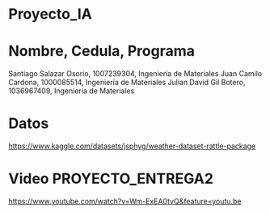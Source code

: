 # Proyecto_IA

# Nombre, Cedula, Programa

Santiago Salazar Osorio, 1007239304, Ingeniería de Materiales
Juan Camilo Cardona, 1000085514, Ingeniería de Materiales
Julian David Gil Botero, 1036967409, Ingeniería de Materiales

# Datos

https://www.kaggle.com/datasets/jsphyg/weather-dataset-rattle-package


# Video PROYECTO_ENTREGA2
https://www.youtube.com/watch?v=Wm-ExEA0tvQ&feature=youtu.be
